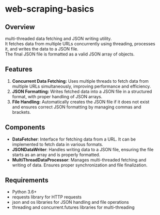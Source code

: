 # web-scraping-basics
## Overview
multi-threaded data fetching and JSON writing utility. <br> It fetches data from multiple URLs concurrently using threading, processes it, and writes the data to a JSON file. <br> The final JSON file is formatted as a valid JSON array of objects.

## Features
1. **Concurrent Data Fetching:** Uses multiple threads to fetch data from multiple URLs simultaneously, improving performance and efficiency.
2. **JSON Formatting:** Writes fetched data into a JSON file in a structured format, with proper handling of JSON arrays.
3. **File Handling:** Automatically creates the JSON file if it does not exist and ensures correct JSON formatting by managing commas and brackets.
## Components
* **DataFetcher**: Interface for fetching data from a URL. It can be implemented to fetch data in various formats. 
* **JSONDataWriter**: Handles writing data to a JSON file, ensuring the file starts as an array and is properly formatted. 
* **MultiThreadDataProcessor**: Manages multi-threaded fetching and writing of data. Ensures proper synchronization and file finalization.
## Requirements
* Python 3.6+
* requests library for HTTP requests
* json and os libraries for JSON handling and file operations
* threading and concurrent.futures libraries for multi-threading


